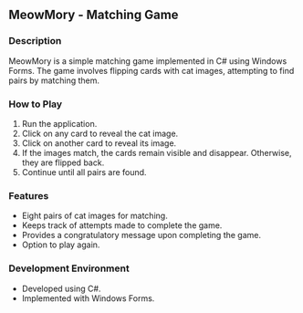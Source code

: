 ## MeowMory - Matching Game

### Description
MeowMory is a simple matching game implemented in C# using Windows Forms. The game involves flipping cards with cat images, attempting to find pairs by matching them.

### How to Play
1. Run the application.
2. Click on any card to reveal the cat image.
3. Click on another card to reveal its image.
4. If the images match, the cards remain visible and disappear. Otherwise, they are flipped back.
5. Continue until all pairs are found.

### Features
- Eight pairs of cat images for matching.
- Keeps track of attempts made to complete the game.
- Provides a congratulatory message upon completing the game.
- Option to play again.

### Development Environment
- Developed using C#.
- Implemented with Windows Forms.
